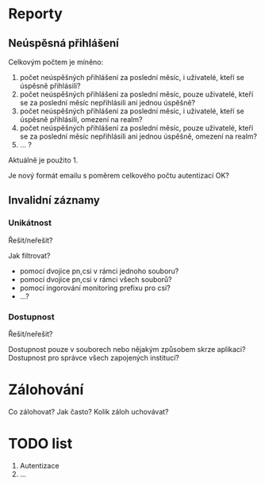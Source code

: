 # Reporty

## Neúspěsná přihlášení

Celkovým počtem je míněno:
1. počet neúspěšných přihlášení za poslední měsíc, i uživatelé, kteří se úspěsně přihlásili?
2. počet neúspěšných přihlášení za poslední měsíc, pouze uživatelé, kteří se za poslední měsíc nepřihlásili ani jednou úspěšně?
3. počet neúspěšných přihlášení za poslední měsíc, i uživatelé, kteří se úspěsně přihlásili, omezení na realm?
4. počet neúspěšných přihlášení za poslední měsíc, pouze uživatelé, kteří se za poslední měsíc nepřihlásili ani jednou úspěšně, omezení na realm?
5. ... ?

Aktuálně je použito 1.

Je nový formát emailu s poměrem celkového počtu autentizací OK?

## Invalidní záznamy

### Unikátnost

Řešit/neřešit?

Jak filtrovat?
- pomocí dvojice pn,csi v rámci jednoho souboru?
- pomocí dvojice pn,csi v rámci všech souborů?
- pomocí ingorování monitoring prefixu pro csi?
- ...?

### Dostupnost

Řešit/neřešit?

Dostupnost pouze v souborech nebo nějakým způsobem skrze aplikaci?
Dostupnost pro správce všech zapojených institucí?

# Zálohování

Co zálohovat?
Jak často?
Kolik záloh uchovávat?

# TODO list
1. Autentizace
2. ...
